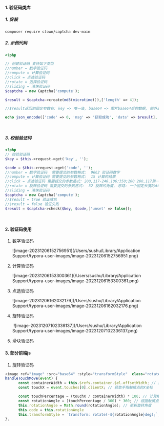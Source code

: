 #### 1. 验证码类库

##### 	1. 安装

```
composer require clown/captcha dev-main
```

##### 	2. 示例代码

```php
<?php

// 创建验证码 支持如下类型
//number = 数字验证码 
//compute = 计算验证码 
//click = 点选验证码 
//rotate = 选择验证码    
//sliding = 滑块验证码    
$captcha = new Captcha('compute');

$result = $captcha->create(md5(microtime()),['length' => 4]);

//$result返回的固定参数有: key => 唯一值, base64 => 图片base64后的数据, 额外返回的有点选验证码, 增加了图片宽高参数

echo json_encode(['code' => 0, 'msg' => '获取成功', 'data' => $result], JSON_UNESCAPED_UNICODE);

            
```

##### 	3. 校验验证码

```php
<?php
// 校验验证码
$key = $this->request->get('key', '');

$code = $this->request->get('code', '');
//number = 数字验证码  需要提交的参数格式:  9662 验证码数字 
//compute = 计算验证码 需要提交的参数格式:  15 计算的结果 
//click = 点选验证码 需要提交的参数格式: 200,117-246,106;350;200 200,117第一个点击点的x和y坐标, 246,106第二个点击点的x和y坐标, 350是宽, 200是高
//rotate = 旋转验证码 需要提交的参数格式:  32 旋转的角度, 思路: 一个固定长度的div, 等比分成360份, 每往右滑动一份, 图片逆时针旋转角度+1
//sliding = 滑块验证码  
$captcha = new Captcha('compute');
//$result = true 验证成功
//$result = false 验证失败
$result = $captcha->check($key, $code,['unset' => false]);
	
            
```



#### 2. 验证码使用

1. 数字验证码

    ![image-20231206152756951](/Users/sushu/Library/Application Support/typora-user-images/image-20231206152756951.png)

2. 计算验证码

    ![image-20231206153300361](/Users/sushu/Library/Application Support/typora-user-images/image-20231206153300361.png)

3. 点选验证码

    ![image-20231206162032176](/Users/sushu/Library/Application Support/typora-user-images/image-20231206162032176.png)

4. 旋转验证码

    ​                                                     ![image-20231207102336137](/Users/sushu/Library/Application Support/typora-user-images/image-20231207102336137.png)  

5. 滑块验证码



#### 3. 部分前端js

1. 旋转验证码

```javascript
<image ref="image" :src="base64" :style="transformStyle"  class="rotate-image" alt="" @touchmove="handleTouchMove" />
handleTouchMove(event) {
      const containerWidth = this.$refs.container.$el.offsetWidth; // 获取容器宽度
      const touchX = event.touches[0].clientX; // 获取手指触摸点的X坐标

      const touchPercentage = (touchX / containerWidth) * 100; // 计算触摸点的百分比
      const rotationAngle = (touchPercentage / 360) * 360; // 根据触摸点的百分比计算旋转角度
      this.rotationAngle = Math.round(rotationAngle); // 更新旋转角度
      this.code = this.rotationAngle
      this.transformStyle = `transform: rotate(-${rotationAngle}deg);`; // 设置图片旋转样式
},
```

